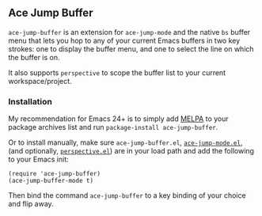 ## Ace Jump Buffer

`ace-jump-buffer` is an extension for `ace-jump-mode` and the native `bs` buffer menu that lets you hop to any of your current Emacs buffers in two key strokes: one to display the buffer menu, and one to select the line on which the buffer is on.

It also supports `perspective` to scope the buffer list to your current workspace/project.

### Installation

My recommendation for Emacs 24+ is to simply add [MELPA](melpa.milkbox.net) to your package archives list and run `package-install ace-jump-buffer`.

Or to install manually, make sure `ace-jump-buffer.el`, [`ace-jump-mode.el`](https://github.com/winterTTr/ace-jump-mode), (and optionally, [`perspective.el`](https://github.com/nex3/perspective-el)) are in your load path and add the following to your Emacs init:

```
(require 'ace-jump-buffer)
(ace-jump-buffer-mode t)
```

Then bind the command `ace-jump-buffer` to a key binding of your choice and flip away.
